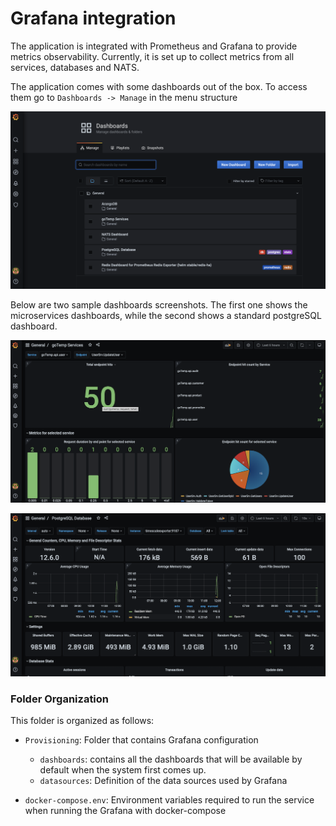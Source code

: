 # Grafana integration

The application is integrated with Prometheus and Grafana to provide metrics observability.
Currently, it is set up to collect metrics from all services, databases and NATS.

The application comes with some dashboards out of the box. To access them go to `Dashboards -> Manage` in the menu structure

![Screenshot of the Grafana Dashboards manage screen](../diagramsforDocs/Grafana_Dashboard.png)

Below are two sample dashboards screenshots. The first one shows the microservices dashboards, while the second shows
a standard postgreSQL dashboard.

![Screenshot of the Grafana microservices dashboard](../diagramsforDocs/Grafana_microService.png)

![Screenshot of the Grafana postgres dashboard](../diagramsforDocs/Grafana_postgres.png)

### Folder Organization

This folder is organized as follows:

- `Provisioning`: Folder that contains Grafana configuration
  
    - `dashboards`: contains all the dashboards that will be available by default when the system first comes up.
    - `datasources`: Definition of the data sources used by Grafana
    
- `docker-compose.env`: Environment variables required to run the service when running the Grafana with docker-compose